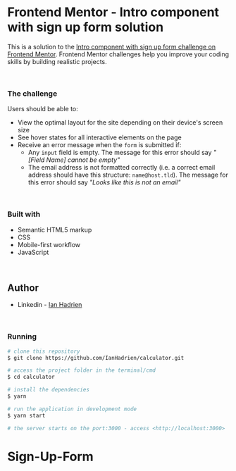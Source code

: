 # Frontend Mentor - Intro component with sign up form solution

This is a solution to the [Intro component with sign up form challenge on Frontend Mentor](https://www.frontendmentor.io/challenges/intro-component-with-signup-form-5cf91bd49edda32581d28fd1). Frontend Mentor challenges help you improve your coding skills by building realistic projects. 

<br>

### The challenge

Users should be able to:

- View the optimal layout for the site depending on their device's screen size
- See hover states for all interactive elements on the page
- Receive an error message when the `form` is submitted if:
  - Any `input` field is empty. The message for this error should say *"[Field Name] cannot be empty"*
  - The email address is not formatted correctly (i.e. a correct email address should have this structure: `name@host.tld`). The message for this error should say *"Looks like this is not an email"*

<br>

### Built with

- Semantic HTML5 markup
- CSS
- Mobile-first workflow
- JavaScript

<br>


## Author

- Linkedin - [Ian Hadrien](https://www.linkedin.com/in/ian-hadrien-8051181b1/)

<br>

### Running

```bash
# clone this repository
$ git clone https://github.com/IanHadrien/calculator.git

# access the project folder in the terminal/cmd
$ cd calculator

# install the dependencies
$ yarn

# run the application in development mode
$ yarn start

# the server starts on the port:3000 - access <http://localhost:3000>
```
# Sign-Up-Form
